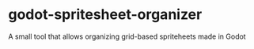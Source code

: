 # godot-spritesheet-organizer
A small tool that allows organizing grid-based spriteheets made in Godot
